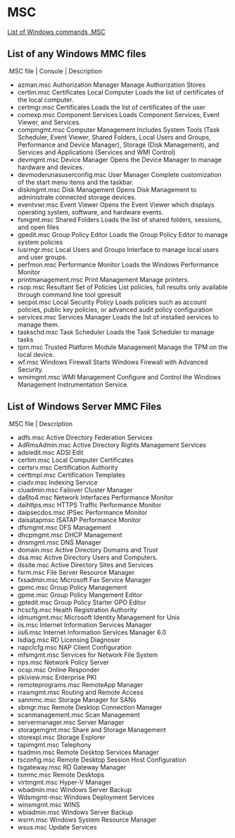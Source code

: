 # MSC

[List of Windows commands .MSC](http://www.auditiait.es/en/list-of-commands-msc/ "auditiait.es")


## List of any Windows MMC files

.MSC file | Console | Description
- azman.msc	Authorization Manager	Manage Authorization Stores
- certlm.msc	Certificates Local Computer	Loads the list of certificates of the local computer.
- certmgr.msc	Certificates	Loads the list of certificates of the user
- comexp.msc	Component Services	Loads Component Services, Event Viewer, and Services.
- compmgmt.msc	Computer Management	Includes System Tools (Task Scheduler, Event Viewer, Shared Folders, Local Users and Groups, Performance and Device Manager), Storage (Disk Management), and Services and Applications (Services and WMI Control)
- devmgmt.msc	Device Manager	Opens the Device Manager to manage hardware and devices.
- devmoderunasuserconfig.msc	User Manager	Complete customization of the start menu items and the taskbar.
- diskmgmt.msc	Disk Management	Opens Disk Management to administrate connected storage devices.
- eventvwr.msc	Event Viewer	Opens the Event Viewer which displays operating system, software, and hardware events.
- fsmgmt.msc	Shared Folders	Loads the list of shared folders, sessions, and open files
- gpedit.msc	Group Policy Editor	Loads the Group Policy Editor to manage system policies
- lusrmgr.msc	Local Users and Groups	Interface to manage local users and user groups.
- perfmon.msc	Performance Monitor	Loads the Windows Performance Monitor
- printmanagement.msc	Print Management	Manage printers.
- rsop.msc	Resultant Set of Policies	List policies, full results only available through command line tool gpresult
- secpol.msc	Local Security Policy	Loads policies such as account policies, public key policies, or advanced audit policy configuration
- services.msc	Services Manager	Loads the list of installed services to manage them.
- taskschd.msc	Task Scheduler	Loads the Task Scheduler to manage tasks
- tpm.msc	Trusted Platform Module Management	Manage the TPM on the local device.
- wf.msc	Windows Firewall	Starts Windows Firewall with Advanced Security.
- wmimgmt.msc	WMI Management	Configure and Control the Windows Management Instrumentation Service.


## List of Windows Server MMC Files

.MSC file | Description
- adfs.msc	Active Directory Federation Services
- AdRmsAdmin.msc	Active Directory Rights Management Services
- adsiedit.msc	ADSI Edit
- certim.msc	Local Computer Certificates
- certsrv.msc	Certification Authority
- certtmpl.msc	Certification Templates
- ciadv.msc	Indexing Service
- cluadmin.msc	Failover Cluster Manager
- da6to4.msc	Network Interfaces Performance Monitor
- daihttps.msc	HTTPS Traffic Performance Monitor
- daipsecdos.msc	IPSec Performance Monitor
- daisatapmsc	ISATAP Performance Monitor
- dfsmgmt.msc	DFS Management
- dhcpmgmt.msc	DHCP Management
- dnsmgmt.msc	DNS Manager
- domain.msc	Active Directory Domains and Trust
- dsa.msc	Active Directory Users and Computers.
- dssite.msc	Active Directory Sites and Services
- fsrm.msc	File Server Resource Manager
- fxsadmin.msc	Microsoft Fax Service Manager
- gpmc.msc	Group Policy Management
- gpme.msc	Group Policy Mangement Editor
- gptedit.msc	Group Policy Starter GPO Editor
- hcscfg.msc	Health Registration Authority
- idmumgmt.msc	Microsoft Identity Management for Unix
- iis.msc	Internet Information Services Manager
- iis6.msc	Internet Information Services Manager 6.0
- lsdiag.msc	RD Licensing Diagnoser
- napclcfg.msc	NAP Client Configuration
- mfsmgmt.msc	Services for Network File System
- nps.msc	Network Policy Server
- ocsp.msc	Online Responder
- pkiview.msc	Enterprise PKI
- remoteprograms.msc	RemoteApp Manager
- rrasmgmt.msc	Routing and Remote Access
- sanmmc.msc	Storage Manager for SANs
- sbmgr.msc	Remote Desktop Connection Manager
- scanmanagement.msc	Scan Management
- servermanager.msc	Server Manager
- storagemgmt.msc	Share and Storage Management
- storexpl.msc	Storage Explorer
- tapimgmt.msc	Telephony
- tsadmin.msc	Remote Desktop Services Manager
- tsconfig.msc	Remote Desktop Session Host Configuration
- tsgateway.msc	RD Gateway Manager
- tsmmc.msc	Remote Desktops
- virtmgmt.msc	Hyper-V Manager
- wbadmin.msc	Windows Server Backup
- Wdsmgmt-msc	Windows Deployment Services
- winsmgmt.msc	WINS
- wbiadmin.msc	Windows Server Backup
- wsrm.msc	Windows System Resource Manager
- wsus.msc	Update Services
